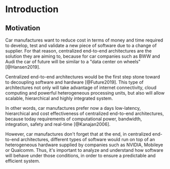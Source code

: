 # Introduction

## Motivation
Car manufactures want to reduce cost in terms of money and time required to develop, test and validate  a new piece of software due to a change of supplier. 
For that reason, centralized end-to-end architectures are the solution they are aiming to, because for car companies such as BWW and Audi the car of future will be similar to a "data center on wheels" [@Hansen2019]. 

Centralized end-to-end architectures would be the first step stone toward to decoupling software and hardware [@Future2019].
This type of architectures not only will take advantage of  internet connectivity, cloud computing and powerful heterogeneous processing units, but also will allow scalable, hierarchical and highly integrated system.

In other words, car manufactures prefer now a days low-latency, hierarchical and cost effectiveness of centralized end-to-end architectures, because today requirements of computational power,  bandwidth, integration, safety and real-time [@Kanajan2006]. 

However, car manufactures don't forget that at the end, in centralized end-to-end architectures, different types of software would run on top of an heterogeneous hardware supplied by companies such as NVIDIA, Mobileye or Qualcomm.
Thus, it's important to analyze and understand how software will behave under those conditions, in order to ensure a predictable and efficient system. 


